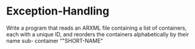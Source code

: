 # Exception-Handling
Write a program that reads an ARXML file containing a list of containers, each with a unique ID, and reorders the containers alphabetically by their name sub- container “"SHORT-NAME"
